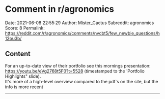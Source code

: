 # Comment in r/agronomics

Date: 2021-06-08 22:55:29
Author: Mister_Cactus
Subreddit: agronomics
Score: 8
Permalink: https://reddit.com/r/agronomics/comments/nvcbt5/few_newbie_questions/h12ou3b/

## Content

For an up-to-date view of their portfolio see this mornings presentation: https://youtu.be/eVg2768t5F0?t=5528 (timestamped to the 'Portfolio Highlights" slide).  
It's more of a high-level overview compared to the pdf's on the site, but the info is more recent

---
